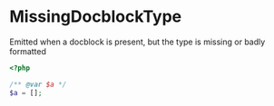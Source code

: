 # MissingDocblockType

Emitted when a docblock is present, but the type is missing or badly formatted

```php
<?php

/** @var $a */
$a = [];
```
